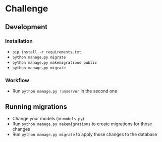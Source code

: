 # Challenge

## Development

### Installation

- `pip install -r requirements.txt`
- `python manage.py migrate`
- `python manage.py makemigrations public`
- `python manage.py migrate`

### Workflow

- Run `python manage.py runserver` in the second one


## Running migrations

- Change your models (in `models.py`)
- Run `python manage.py makemigrations` to create migrations for those changes
- Run `python manage.py migrate` to apply those changes to the database
